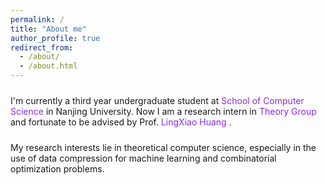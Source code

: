 ```yaml
---
permalink: /
title: "About me"
author_profile: true
redirect_from: 
  - /about/
  - /about.html
---
```


<p style="font-size: 24px; font-family: 'Georgia', serif;">

  I'm currently a third year undergraduate student at 
  <a href="https://cs.nju.edu.cn/mainm.htm" style="color: #8A2BE2; text-decoration: none;">
    School of Computer Science
  </a>
  in Nanjing University. Now I am a research intern in 
  <a href="https://tcs.nju.edu.cn/" style="color: #8A2BE2; text-decoration: none;">
    Theory Group
  </a>
  and fortunate to be advised by Prof.
  <a href="https://sites.google.com/site/lingxiaohuang1990" style="color: #8A2BE2; text-decoration: none;">
  LingXiao Huang
  </a>
  .

</p>

<p style="font-size: 24px; font-family: 'Georgia', serif;">

My research interests lie in theoretical computer science, especially in the use of data compression for machine learning and combinatorial optimization problems.

</p>
